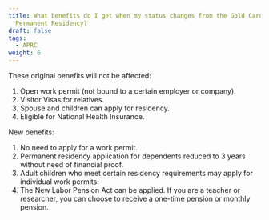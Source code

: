 ```yaml
---
title: What benefits do I get when my status changes from the Gold Card to
  Permanent Residency?
draft: false
tags:
  - APRC
weight: 6
---
```

These original benefits will not be affected:

1. Open work permit (not bound to a certain employer or company). 
2. Visitor Visas for relatives. 
3. Spouse and children can apply for residency. 
4. Eligible for National Health Insurance. 

New benefits: 

1. No need to apply for a work permit. 
2. Permanent residency application for dependents reduced to 3 years without need of financial proof. 
3. Adult children who meet certain residency requirements may apply for individual work permits. 
4. The New Labor Pension Act can be applied. If you are a teacher or researcher, you can choose to receive a one-time pension or monthly pension.